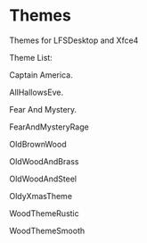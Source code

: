 # Themes
Themes for LFSDesktop and Xfce4

Theme List:

Captain America.

AllHallowsEve.

Fear And Mystery.

FearAndMysteryRage

OldBrownWood

OldWoodAndBrass

OldWoodAndSteel

OldyXmasTheme

WoodThemeRustic

WoodThemeSmooth

